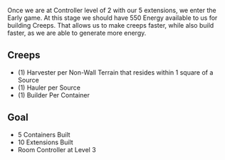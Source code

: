 Once we are at Controller level of 2 with our 5 extensions, we enter the Early game. At this stage we should have 550 Energy available to us for building Creeps. That allows us to make creeps faster, while also build faster, as we are able to generate more energy.

## Creeps
- (1) Harvester per Non-Wall Terrain that resides within 1 square of a Source
- (1) Hauler per Source
- (1) Builder Per Container

## Goal
- 5 Containers Built
- 10 Extensions Built
- Room Controller at Level 3
